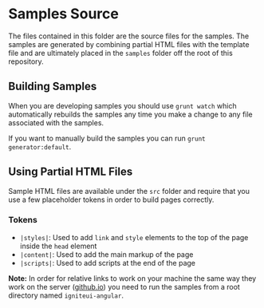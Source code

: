 ﻿# Samples Source
The files contained in this folder are the source files for the samples. The samples are generated by combining partial HTML files with the template file and are ultimately placed in the `samples` folder off the root of this repository.

## Building Samples
When you are developing samples you should use `grunt watch` which automatically rebuilds the samples any time you make a change to any file associated with the samples.

If you want to manually build the samples you can run `grunt generator:default`.

## Using Partial HTML Files
Sample HTML files are available under the `src` folder and require that you use a few placeholder tokens in order to build pages correctly.

### Tokens
- `|styles|`: Used to add `link` and `style` elements to the top of the page inside the `head` element
- `|content|`: Used to add the main markup of the page
- `|scripts|`: Used to add scripts at the end of the page 

**Note:** In order for relative links to work on your machine the same way they work on the server ([github.io](http://igniteui.github.io/igniteui-angular/)) you need to run the samples from a root directory named `igniteui-angular`.  

